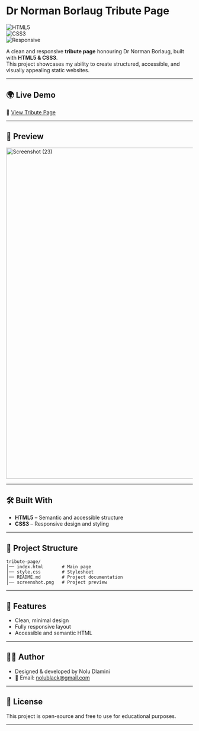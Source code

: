 # Dr Norman Borlaug Tribute Page 

![HTML5](https://img.shields.io/badge/HTML5-E34F26?style=for-the-badge&logo=html5&logoColor=white)  
![CSS3](https://img.shields.io/badge/CSS3-1572B6?style=for-the-badge&logo=css3&logoColor=white)  
![Responsive](https://img.shields.io/badge/Responsive%20Design-00C4CC?style=for-the-badge&logo=responsive&logoColor=white)  

A clean and responsive **tribute page** honouring Dr Norman Borlaug, built with **HTML5 & CSS3**.  
This project showcases my ability to create structured, accessible, and visually appealing static websites.  

---

## 🌍 Live Demo  
🔗 [View Tribute Page](https://noludlamini.github.io/tribute-page/)  

---

## 📸 Preview  
<img width="1584" height="895" alt="Screenshot (23)" src="https://github.com/user-attachments/assets/18c8c56c-6f13-4cc2-8fdc-d55fd72083a3" />


---

## 🛠️ Built With  
- **HTML5** – Semantic and accessible structure  
- **CSS3** – Responsive design and styling  

---

## 📂 Project Structure  
```plaintext
tribute-page/
│── index.html       # Main page
│── style.css        # Stylesheet
│── README.md        # Project documentation
│── screenshot.png   # Project preview
```
---

## 🚀 Features
- Clean, minimal design
- Fully responsive layout
- Accessible and semantic HTML

---

## 🧑‍💻 Author
- Designed & developed by Nolu Dlamini
- 📧 Email: nolublack@gmail.com

---

📜 License
---
This project is open-source and free to use for educational purposes.

---

